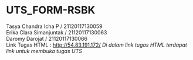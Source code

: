 # UTS_FORM-RSBK
Tasya Chandra Icha P / 21120117130059 \
Erika Clara Simanjuntak / 21120117130063 \
Daromy Darojat / 21120117130066 \
Link Tugas HTML : http://54.83.191.172/
*Di dalam link tugas HTML terdapat link untuk membuka tugas UTS* 
